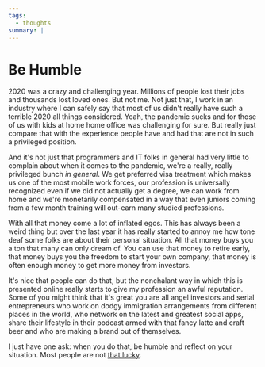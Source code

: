 ```yaml
---
tags:
  - thoughts
summary: |
---
```


# Be Humble

2020 was a crazy and challenging year.  Millions of people lost their jobs
and thousands lost loved ones.  But not me.  Not just that, I work in an
industry where I can safely say that most of us didn't really have such a
terrible 2020 all things considered.  Yeah, the pandemic sucks and for
those of us with kids at home home office was challenging for sure.  But
really just compare that with the experience people have and had that are
not in such a privileged position.

And it's not just that programmers and IT folks in general had very little
to complain about when it comes to the pandemic, we're a really, really
privileged bunch *in general*.  We get preferred visa treatment which
makes us one of the most mobile work forces, our profession is universally
recognized even if we did not actually get a degree, we can work from home
and we're monetarily compensated in a way that even juniors coming from a
few month training will out-earn many studied professions.

With all that money come a lot of inflated egos.  This has always been a
weird thing but over the last year it has really started to annoy me how
tone deaf some folks are about their personal situation.  All that money
buys you a ton that many can only dream of.  You can use that money to
retire early, that money buys you the freedom to start your own company,
that money is often enough money to get more money from investors.

It's nice that people can do that, but the nonchalant way in which this is
presented online really starts to give my profession an awful reputation.
Some of you might think that it's great you are all angel investors and
serial entrepreneurs who work on dodgy immigration arrangements from
different places in the world, who network on the latest and greatest
social apps, share their lifestyle in their podcast armed with that fancy
latte and craft beer and who are making a brand out of themselves.

I just have one ask: when you do that, be humble and reflect on your
situation.  Most people are not [that lucky](https://www.youtube.com/watch?v=3LopI4YeC4I&t=70s).
